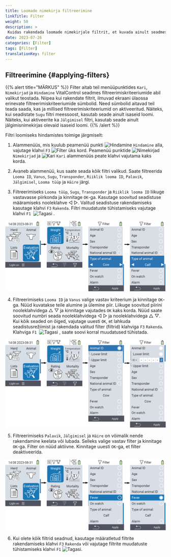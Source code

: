 ```yaml
---
title: Loomade nimekirja filtreerimine
linkTitle: Filter
weight: 50
description: >
 Kuidas rakendada loomade nimekirjale filtrit, et kuvada ainult seadmes olevate loomade alamhulk.
date: 2023-07-26
categories: [Filter]
tags: [Filter]
translationKey: filter
---
```

## Filtreerimine {#applying-filters}

{{% alert title="MÄRKUS" %}}
Filter aitab teil menüüpunktides `Kari`, `Nimekirjad` ja `Hindamine` VitalControl seadmes filtreerimiskriteeriumide abil valikut teostada. Niipea kui rakendate filtrit, ilmuvad ekraani ülaossa erinevate filtreerimiskriteeriumide sümbolid. Need sümbolid aitavad teil teada saada, kas ja millised filtreerimiskriteeriumid on aktiveeritud. Näiteks, kui seadistate `Sugu` filtri meessoost, kasutab seade ainult isaseid loomi. Näiteks, kui aktiveerite ka `Jälgimisel` filtri, kasutab seade ainult jälgimisnimekirjas olevaid isaseid loomi.
{{% /alert %}}

Filtri loomiseks hindamistes toimige järgmiselt:

1. Alammenüüs, mis kuulub peamenüü punkti <img src="/icons/main/evaluation.svg" width="50" align="bottom" alt="Hindamine" /> `Hindamine` alla, vajutage klahvi `F3` <img src="/icons/footer/filter.svg" width="25" align="bottom" alt="Filter" /> üks kord. Peamenüü punktide <img src="/icons/main/lists.svg" width="28" align="bottom" alt="Nimekirjad" /> `Nimekirjad` ja <img src="/icons/main/herd.svg" width="60" align="bottom" alt="Kari" /> `Kari` alammenüüs peate klahvi vajutama kaks korda.

2. Avaneb alammenüü, kus saate seada kõik filtri valikud. Saate filtreerida `Looma ID`, `Vanus`, `Sugu`, `Transponder`, `Riiklik looma ID`, `Palavik`, `Jälgimisel`, `Looma tüüp` ja `Häire` järgi.

3. Filtreerimiseks `Looma tüüp`, `Sugu`, `Transponder` ja `Riiklik looma ID` liikuge vastavasse piirkonda ja kinnitage `OK`-ga. Kasutage soovitud seadistuse määramiseks nooleklahve ◁ ▷. Valitud seadistuse rakendamiseks kasutage klahvi `F3` `Rakenda`. Filtri muudatuste tühistamiseks vajutage klahvi `F1` &nbsp;<img src="/icons/footer/exit.svg" width="25" align="bottom" alt="Tagasi" />&nbsp;.

![VitalControl: menüü Hindamine Loo filter](images/filter.png "Loo filter")

4. Filtreerimiseks `Looma ID` ja `Vanus` valige vastav kriteerium ja kinnitage `OK`-ga. Nüüd kuvatakse teile alumine ja ülemine piir. Liikuge soovitud piirini nooleklahvidega △ ▽ ja kinnitage vajutades `OK` kaks korda. Nüüd saate soovitud numbri seada nooleklahvidega ◁ ▷ ja nooleklahvidega △ ▽. Kui kõik seaded on õiged, vajutage uuesti `OK`, et lahkuda seadistusrežiimist ja rakendada valitud filter (filtrid) klahviga `F3` `Rakenda`. Klahviga `F1` &nbsp;<img src="/icons/footer/exit.svg" width="25" align="bottom" alt="Tagasi" />&nbsp;, saate soovi korral muudatused tühistada.

![VitalControl: menüü Hindamine Loo filter](images/filter2.png "Loo filter")

5. Filtreerimiseks `Palavik`, `Jälgimisel` ja `Häire` on võimalik nende rakendamine keelata või lubada. Selleks valige vastav filter ja kinnitage `OK`-ga. Filter on nüüd aktiivne. Kinnitage uuesti `OK`-ga, et filter deaktiveerida.

![VitalControl: menüü Hindamine Loo filter](images/filter3.png "Loo filter")

6. Kui olete kõik filtrid seadnud, kasutage määratletud filtrite rakendamiseks klahvi `F3` `Rakenda` või vajutage filtrite muudatuste tühistamiseks klahvi `F1` <img src="/icons/footer/exit.svg" width="25" align="bottom" alt="Tagasi" />.
